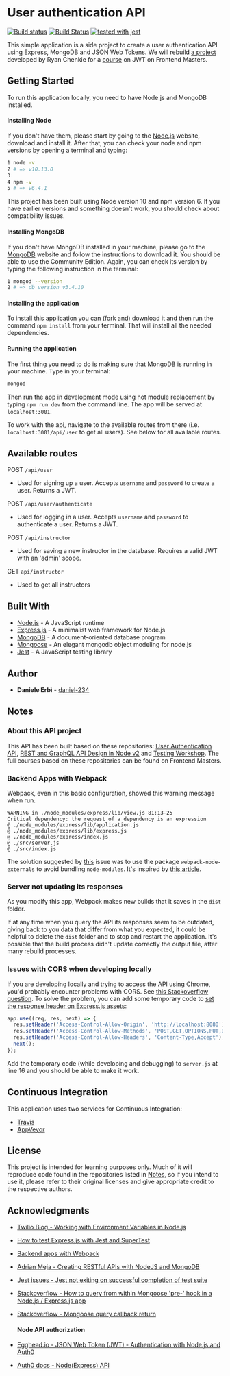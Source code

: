 # User authentication API

[![Build status](https://ci.appveyor.com/api/projects/status/gheruay34qdkqpe3?svg=true)](https://ci.appveyor.com/project/daniel-234/user-authentication-api)
[![Build Status](https://travis-ci.com/daniel-234/user-authentication-api.svg?branch=master)](https://travis-ci.com/daniel-234/user-authentication-api)
[![tested with jest](https://img.shields.io/badge/tested_with-jest-99424f.svg)](https://github.com/facebook/jest)

This simple application is a side project to create a user authentication API using Express, MongoDB and JSON Web Tokens. 
We will rebuild [a project](https://github.com/chenkie/user-authentication-api) developed by Ryan Chenkie for a [course](https://frontendmasters.com/courses/secure-auth-jwt/) on JWT on Frontend Masters. 

## Getting Started

To run this application locally, you need to have Node.js and MongoDB installed.

#### Installing Node

 If you don't have them, please start by going to the [Node.js](https://nodejs.org/en/) website, download and install it. After that, you can check your node and npm versions by opening a terminal and typing: 
```bash
1 node -v
2 # => v10.13.0
3
4 npm -v
5 # => v6.4.1
```
This project has been built using Node version 10 and npm version 6. If you have earlier versions and something doesn't work, you should check about compatibility issues. 

#### Installing MongoDB

If you don't have MongoDB installed in your machine, please go to the [MongoDB](https://docs.mongodb.com/manual/administration/install-community/) website and follow the instructions to download it. You should be able to use the Community Edition.
Again, you can check its version by typing the following instruction in the terminal:
```bash
1 mongod --version
2 # => db version v3.4.10
```
#### Installing the application

To install this application you can (fork and) download it and then run the command `npm install` from your terminal. That will install all the needed dependencies.

#### Running the application 

The first thing you need to do is making sure that MongoDB is running in your machine. 
Type in your terminal: 
```bash
mongod
```
Then run the app in development mode using hot module replacement by typing `npm run dev` from the command line. The app will be served at `localhost:3001`. 

To work with the api, navigate to the available routes from there (i.e. `localhost:3001/api/user` to get all users). See below for all available routes. 

## Available routes

POST `/api/user`
- Used for signing up a user. Accepts `username` and `password` to create a user. Returns a JWT.

POST `/api/user/authenticate`
- Used for logging in a user. Accepts `username` and `password` to authenticate a user. Returns a JWT.

POST `/api/instructor`
- Used for saving a new instructor in the database. Requires a valid JWT with an 'admin' scope.

GET `api/instructor`
- Used to get all instructors

## Built With

- [Node.js](https://nodejs.org/en/) - A JavaScript runtime
- [Express.js](https://expressjs.com/) - A minimalist web framework for Node.js
- [MongoDB](https://www.mongodb.com/) - A document-oriented database program
- [Mongoose](https://mongoosejs.com/) - An elegant mongodb object modeling for node.js
- [Jest](https://jestjs.io/en/) - A JavaScript testing library

## Author

- **Daniele Erbì** - [daniel-234](https://github.com/daniel-234)

## Notes

### About this API project

This API has been built based on these repositories: [User Authentication API](https://github.com/chenkie/user-authentication-api), [REST and GraphQL API Design in Node v2](https://github.com/FrontendMasters/api-design-node-v2) and [Testing Workshop](https://github.com/kentcdodds/testing-workshop).
The full courses based on these repositories can be found on Frontend Masters.

### Backend Apps with Webpack

Webpack, even in this basic configuration, showed this warning message when run.
```
WARNING in ./node_modules/express/lib/view.js 81:13-25
Critical dependency: the request of a dependency is an expression
@ ./node_modules/express/lib/application.js
@ ./node_modules/express/lib/express.js
@ ./node_modules/express/index.js
@ ./src/server.js
@ ./src/index.js
```
The solution suggested by [this](https://github.com/webpack/webpack/issues/196) issue was to use the package `webpack-node-externals` to avoid bundling `node-modules`. 
It's inspired by [this article](https://jlongster.com/Backend-Apps-with-Webpack--Part-I).

### Server not updating its responses  

As you modify this app, Webpack makes new builds that it saves in the `dist` folder. 

If at any time when you query the API its responses seem to be outdated, giving back to you data that differ from what you expected, it could be helpful to delete the `dist` folder and to stop and restart the application. 
It's possible that the build process didn't update correctly the output file, after many rebuild processes. 

### Issues with CORS when developing locally

If you are developing locally and trying to access the API using Chrome, you'd probably encounter problems with CORS. See [this Stackoverflow question](https://stackoverflow.com/questions/10883211/deadly-cors-when-http-localhost-is-the-origin).
To solve the problem, you can add some temporary code to [set the response header on Express.js assets](https://stackoverflow.com/questions/23751914/how-can-i-set-response-header-on-express-js-assets): 

```javascript
app.use((req, res, next) => {
  res.setHeader('Access-Control-Allow-Origin', 'http://localhost:8080');
  res.setHeader('Access-Control-Allow-Methods', 'POST,GET,OPTIONS,PUT,DELETE');
  res.setHeader('Access-Control-Allow-Headers', 'Content-Type,Accept');
  next();
});
```
Add the temporary code (while developing and debugging) to `server.js` at line 16 and you should be able to make it work. 

## Continuous Integration

This application uses two services for Continuous Integration:

 - [Travis](https://travis-ci.com/daniel-234/user-authentication-api)
 - [AppVeyor](https://ci.appveyor.com/project/daniel-234/user-authentication-api)

## License

This project is intended for learning purposes only. Much of it will reproduce code found in the repositories listed in [Notes](#notes), so if you intend to use it, please refer to their original licenses and give appropriate credit to the respective authors.

## Acknowledgments

- [Twilio Blog - Working with Environment Variables in Node.js](https://www.twilio.com/blog/2017/08/working-with-environment-variables-in-node-js.html)
- [How to test Express.js with Jest and SuperTest](http://www.albertgao.xyz/2017/05/24/how-to-test-expressjs-with-jest-and-supertest/)
- [Backend apps with Webpack](https://jlongster.com/Backend-Apps-with-Webpack--Part-I)
- [Adrian Meja - Creating RESTful APIs with NodeJS and MongoDB](https://adrianmejia.com/blog/2014/10/01/creating-a-restful-api-tutorial-with-nodejs-and-mongodb/)
 - [Jest issues - Jest not exiting on successful completion of test suite](https://github.com/facebook/jest/issues/3602) 
 - [Stackoverflow - How to query from within Mongoose 'pre-' hook in a Node.js / Express.js app](https://stackoverflow.com/questions/19281680/how-to-query-from-within-mongoose-pre-hook-in-a-node-js-express-app)
 - [Stackoverflow - Mongoose query callback return](https://stackoverflow.com/questions/39361760/mongoose-query-callback-return)

   #### Node API authorization
- [Egghead.io - JSON Web Token (JWT) - Authentication with Node.js and Auth0](https://egghead.io/courses/json-web-token-jwt-authentication-with-node-js-and-auth0)
- [Auth0 docs - Node(Express) API](https://auth0.com/docs/quickstart/backend/nodejs)